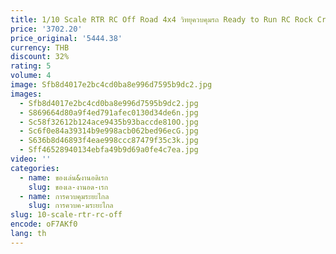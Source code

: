 ```yaml
---
title: 1/10 Scale RTR RC Off Road 4x4 วิทยุควบคุมรถ Ready to Run RC Rock Crawler ไฟฟ้าทาสีสําเร็จรูปรถบรรทุกสําหรับของขวัญของเล่น
price: '3702.20'
price_original: '5444.38'
currency: THB
discount: 32%
rating: 5
volume: 4
image: Sfb8d4017e2bc4cd0ba8e996d7595b9dc2.jpg
images:
  - Sfb8d4017e2bc4cd0ba8e996d7595b9dc2.jpg
  - S869664d80a9f4ed791afec0130d34de6n.jpg
  - Sc58f32612b124ace9435b93baccde810O.jpg
  - Sc6f0e84a39314b9e998acb062bed96ecG.jpg
  - S636b8d46893f4eae998ccc87479f35c3k.jpg
  - Sff46528940134ebfa49b9d69a0fe4c7ea.jpg
video: ''
categories:
  - name: ของเล่น&งานอดิเรก
    slug: ของเล-งานอด-เรก
  - name: การควบคุมระยะไกล
    slug: การควบค-มระยะไกล
slug: 10-scale-rtr-rc-off
encode: oF7AKf0
lang: th
---
```

  